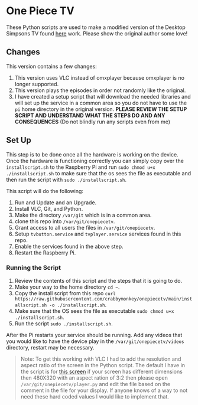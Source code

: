 # One Piece TV
These Python scripts are used to make a modified version of the Desktop Simpsons TV found [here](https://withrow.io/simpsons-tv-build-guide) work. Please show the original author some love!

## Changes
This version contains a few changes:
1. This version uses VLC instead of omxplayer because omxplayer is no longer supported.
2. This version plays the episodes in order not randomly like the original.
3. I have created a setup script that will download the needed libraries and will set up the service in a common area so you do not have to use the `pi` home directory in the original version. **PLEASE REVIEW THE SETUP SCRIPT AND UNDERSTAND WHAT THE STEPS DO AND ANY CONSEQUENCES** (Do not blindly run any scripts even from me)

## Set Up
This step is to be done once all the hardware is working on the device. Once the hardware is functioning correctly you can simply copy over the `installscript.sh` to the Raspberry Pi and run `sudo chmod u+x ./installscript.sh` to make sure that the os sees the file as executable and then run the script with `sudo ./installscript.sh`. 

This script will do the following:
1. Run and Update and an Upgrade.
2. Install VLC, Git, and Python.
3. Make the directory `/var/git` which is in a common area.
4. clone this repo into `/var/git/onepiecetv`.
5. Grant access to all users the files in `/var/git/onepiecetv`.
6. Setup `tvbutton.service` and `tvplayer.service` services found in this repo.
7. Enable the services found in the above step.
8. Restart the Raspberry Pi.

### Running the Script

1. Review the contents of this script and the steps that it is going to do.
2. Make your way to the home directory `cd ~`.
3. Copy the install script from this repo `curl https://raw.githubusercontent.com/crabbymonkey/onepiecetv/main/installscript.sh -o ./installscript.sh`.
4. Make sure that the OS sees the file as executable `sudo chmod u+x ./installscript.sh`.
5. Run the script `sudo ./installscript.sh`.

After the Pi restarts your service should be running. Add any videos that you would like to have the device play in the `/var/git/onepiecetv/videos` directory, restart may be necessary. 
  
> Note: To get this working with VLC I had to add the resolution and aspect ratio of the screen in the Python script. The default I have in the script is for [this screen](https://www.amazon.com/dp/B07H8ZY89H?psc=1&ref=ppx_yo2ov_dt_b_product_details) if your screen has different dimensions then 480X320 with an aspect ration of 3:2 then please open `/var/git/onepiecetv/player.py` and edit the file based on the comment in the file for your display. If anyone knows of a way to not need these hard coded values I would like to implement that.
